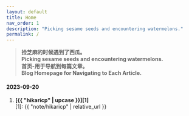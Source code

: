 ```yaml
---
layout: default
title: Home
nav_order: 1
description: "Picking sesame seeds and encountering watermelons."
permalink: /
---
```


> **捡芝麻的时候遇到了西瓜。  
> Picking sesame seeds and encountering watermelons.  
> 首页-用于导航到每篇文章。  
> Blog Homepage for Navigating to Each Article.**

#### 2023-09-20
1. **[{{ "hikaricp" | upcase }}][1]**  
[1]: {{ "note/hikaricp" | relative_url }}

